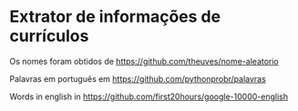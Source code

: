 # Extrator de informações de currículos

Os nomes foram obtidos de https://github.com/theuves/nome-aleatorio

Palavras em português em https://github.com/pythonprobr/palavras

Words in english in https://github.com/first20hours/google-10000-english
